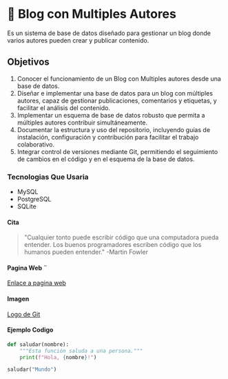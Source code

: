 #  🤖 Blog con Multiples Autores
Es un sistema de base de datos diseñado para gestionar un blog donde varios autores pueden crear y publicar contenido.

## Objetivos 
1. Conocer el funcionamiento de un Blog con Multiples autores desde una base de datos.
2. Diseñar e implementar una base de datos para un blog con múltiples autores, capaz de gestionar publicaciones, comentarios y etiquetas, y facilitar el análisis del contenido.
3. Implementar un esquema de base de datos robusto que permita a múltiples autores contribuir simultáneamente.
4. Documentar la estructura y uso del repositorio, incluyendo guías de instalación, configuración y contribución para facilitar el trabajo colaborativo.
5. Integrar control de versiones mediante Git, permitiendo el seguimiento de cambios en el código y en el esquema de la base de datos.

### Tecnologias Que Usaria 
* MySQL
* PostgreSQL
* SQLite

#### Cita
>"Cualquier tonto puede escribir código que una computadora pueda entender. Los buenos programadores escriben código que los humanos pueden entender."
>-Martin Fowler

#### Pagina Web ¨
[Enlace a pagina web](https://www.canva.com/design/DAGusO6i9YQ/oMitO5NeVWMePiO6fO_v2Q/edit?ui=eyJBIjp7fX0)


#### Imagen 
[Logo de Git](https://git-scm.com/images/logos/downloads/Git-Icon-1788C.png)

#### Ejemplo Codigo
```python
def saludar(nombre):
    """Esta función saluda a una persona."""
    print(f"Hola, {nombre}!")

saludar("Mundo")

